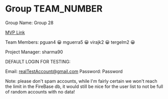 # Group TEAM_NUMBER
Group Name: Group 28

[MVP Link](https://docs.google.com/document/d/1Rpjg9MYsSX34CbVe_ZV03cEqWFJfi_tpWYKVIW5Fqdg/edit?usp=sharing)

Team Members: 
pguan4 😀
mguerra5 😀
virajk2 😀
tergelm2 😀

Project Manager: sharma90

DEFAULT LOGIN FOR TESTING:

Email: realTestAccount@gmail.com
Password: Password

Note: please don't spam accounts, while I'm fairly certain we won't reach the limit in the FireBase db, it would still be nice for the user list to not be full of
random accounts with no data!
